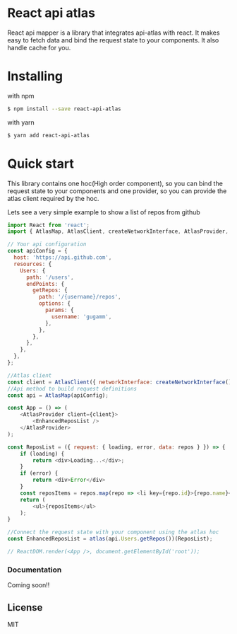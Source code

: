 # React api atlas

React api mapper is a library that integrates api-atlas with react. It makes easy to fetch data and bind the request state to your components. It also handle cache for you.

# Installing

with npm

```sh
$ npm install --save react-api-atlas
```

with yarn

```sh
$ yarn add react-api-atlas
```


# Quick start

This library contains one hoc(High order component), so you can bind the request state to your components and one provider, so you can provide the atlas client required by the hoc.

Lets see a very simple example to show a list of repos from github
```js
import React from 'react';
import { AtlasMap, AtlasClient, createNetworkInterface, AtlasProvider, atlas } from 'react-api-atlas';

// Your api configuration
const apiConfig = {
  host: 'https://api.github.com',
  resources: {
    Users: {
      path: '/users',
      endPoints: {
        getRepos: {
          path: '/{username}/repos', 
          options: {
            params: {
              username: 'gugamm',
            },
          },
        },
      },
    },
  },
};

//Atlas client
const client = AtlasClient({ networkInterface: createNetworkInterface() });
//Api method to build request definitions
const api = AtlasMap(apiConfig);

const App = () => (
    <AtlasProvider client={client}>
        <EnhancedReposList />
    </AtlasProvider>
);

const ReposList = ({ request: { loading, error, data: repos } }) => {
    if (loading) {
        return <div>Loading...</div>;
    }
    if (error) {
        return <div>Error</div>
    }
    const reposItems = repos.map(repo => <li key={repo.id}>{repo.name}</li>);
    return (
        <ul>{reposItems</ul>
    );
}

//Connect the request state with your component using the atlas hoc
const EnhancedReposList = atlas(api.Users.getRepos())(ReposList);

// ReactDOM.render(<App />, document.getElementById('root'));
```

### Documentation

Coming soon!!

License
----

MIT

